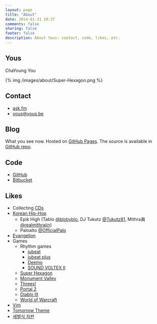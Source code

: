 ```yaml
---
layout: page
title: "About"
date: 2014-01-31 19:37
comments: false
sharing: false
footer: false
description: About Yous: contact, code, likes, etc.
---
```


## <a id="yous"></a>Yous

ChaYoung You

{% img /images/about/Super-Hexagon.png %}

## <a id="contact"></a>Contact

- [ask.fm](http://ask.fm/yousbe)
- <yous@yous.be>

## <a id="blog"></a>Blog

What you see now. Hosted on [GitHub Pages][]. The source is available in [GitHub repo][].

[GitHub Pages]: http://pages.github.com
[GitHub repo]: https://github.com/yous/yous.github.io

## <a id="code"></a>Code

- [GitHub](https://github.com/yous)
- [Bitbucket](https://bitbucket.org/yous)

## <a id="likes"></a>Likes

- Collecting [CDs](/about/cds)
- [Korean Hip-Hop](http://hiphopplaya.com)
    - Epik High (Tablo [@blobyblo][], DJ Tukutz [@Tukutz81][], Mithra眞 [@realmithrajin][])
    - Paloalto [@OfficialPalo][]
- [Evangelion](http://www.evangelion.co.jp)
- Games
    - Rhythm games
        - [jubeat](http://s.ubit.info/yous)
        - [jubeat plus](https://itunes.apple.com/jp/app/jubeat-plus/id395192484?mt=8)
        - [Deemo](http://www.rayark.com/g/deemo/)
        - [SOUND VOLTEX II](http://p.eagate.573.jp/game/sdvx/ii/p/)
    - [Super Hexagon](http://superhexagon.com)
    - [Monument Valley](http://www.monumentvalleygame.com)
    - [Threes!](http://asherv.com/threes/)
    - [Portal 2](http://www.thinkwithportals.com)
    - [Diablo III](http://kr.battle.net/d3/ko/)
    - [World of Warcraft](http://kr.battle.net/wow/ko/)
- [Vim](http://www.vim.org)
- [Tomorrow Theme](https://github.com/chriskempson/tomorrow-theme)
- [세벌식 자판](http://ko.wikipedia.org/wiki/세벌식_자판)

[@blobyblo]: https://twitter.com/blobyblo
[@Tukutz81]: https://twitter.com/Tukutz81
[@realmithrajin]: https://twitter.com/realmithrajin
[@OfficialPalo]: https://twitter.com/OfficialPalo
